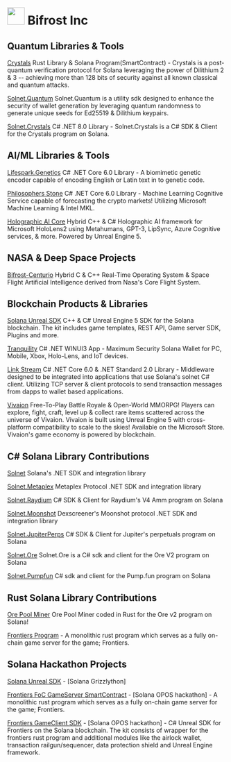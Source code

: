 # <img src="https://avatars.githubusercontent.com/u/119550733?s=64&v=4" width=40 /> Bifrost Inc 

## Quantum Libraries & Tools
[Crystals](https://github.com/Bifrost-Technologies/Crystals) Rust Library & Solana Program(SmartContract) - Crystals is a post-quantum verification protocol for Solana leveraging the power of Dilithium 2 & 3 -- achieving more than 128 bits of security against all known classical and quantum attacks.

[Solnet.Quantum](https://github.com/Bifrost-Technologies/Solnet.Quantum) Solnet.Quantum is a utility sdk designed to enhance the security of wallet generation by leveraging quantum randomness to generate unique seeds for Ed25519 & Dilithium keypairs.

[Solnet.Crystals](https://github.com/Bifrost-Technologies/Solnet.Crystals) C# .NET 8.0 Library - Solnet.Crystals is a C# SDK & Client for the Crystals program on Solana.
## AI/ML Libraries & Tools
[Lifespark.Genetics](https://github.com/Bifrost-Technologies/Lifespark.Genetics) C# .NET Core 6.0 Library - A biomimetic genetic encoder capable of encoding English or Latin text in to genetic code.

[Philosophers Stone](https://github.com/Bifrost-Technologies/Philosophers-Stone) C# .NET Core 6.0 Library - Machine Learning Cognitive Service capable of forecasting the crypto markets! Utilizing Microsoft Machine Learning & Intel MKL.

[Holographic AI Core](https://github.com/Bifrost-Technologies/Holographic-AI-Core) Hybrid C++ & C# Holographic AI framework for Microsoft HoloLens2 using Metahumans, GPT-3, LipSync, Azure Cognitive services, & more. Powered by Unreal Engine 5.

## NASA & Deep Space Projects
[Bifrost-Centurio](https://github.com/Bifrost-Technologies/Bifrost-Centurio) Hybrid C & C++ Real-Time Operating System & Space Flight Artificial Intelligence derived from Nasa's Core Flight System.

## Blockchain Products & Libraries
[Solana Unreal SDK](https://github.com/Bifrost-Technologies/Solana-Unreal-SDK) C++ & C# Unreal Engine 5 SDK for the Solana blockchain. The kit includes game templates, REST API, Game server SDK, Plugins and more.

[Tranquility](https://github.com/Bifrost-Technologies/Tranquility) C# .NET WINUI3 App -  Maximum Security Solana Wallet for PC, Mobile, Xbox, Holo-Lens, and IoT devices.

[Link Stream](https://github.com/Bifrost-Technologies/Link-Stream) C# .NET Core 6.0 & .NET Standard 2.0 Library - Middleware designed to be integrated into applications that use Solana's solnet C# client. Utilizing TCP server & client protocols to send transaction messages from dapps to wallet based applications. 

[Vivaion](https://www.microsoft.com/en-us/p/vivaion-launcher/9NMVQ5W9LSJX?rtc=1&activetab=pivot:overviewtab) Free-To-Play Battle Royale & Open-World MMORPG! Players can explore, fight, craft, level up & collect rare items scattered across the universe of Vivaion. Vivaion is built using Unreal Engine 5 with cross-platform compatibility to scale to the skies! Available on the Microsoft Store. Vivaion's game economy is powered by blockchain.

## C# Solana Library Contributions
[Solnet](https://github.com/bmresearch/solnet) Solana's .NET SDK and integration library

[Solnet.Metaplex](https://github.com/bmresearch/solnet.metaplex) Metaplex Protocol .NET SDK and integration library

[Solnet.Raydium](https://github.com/Bifrost-Technologies/Solnet.Raydium) C# SDK & Client for Raydium's V4 Amm program on Solana

[Solnet.Moonshot](https://github.com/Bifrost-Technologies/Solnet.Moonshot) Dexscreener's Moonshot protocol .NET SDK and integration library

[Solnet.JupiterPerps](https://github.com/Bifrost-Technologies/Solnet.JupiterPerps) C# SDK & Client for Jupiter's perpetuals program on Solana

[Solnet.Ore](https://github.com/Bifrost-Technologies/Solnet.Ore) Solnet.Ore is a C# sdk and client for the Ore V2 program on Solana

[Solnet.Pumpfun](https://github.com/Bifrost-Technologies/Solnet.Pumpfun) C# sdk and client for the Pump.fun program on Solana

## Rust Solana Library Contributions

[Ore Pool Miner](https://github.com/Bifrost-Technologies/ore-pool-miner) Ore Pool Miner coded in Rust for the Ore v2 program on Solana! 

[Frontiers Program](https://github.com/kgilliam125/frontier-program) - A monolithic rust program which serves as a fully on-chain game server for the game; Frontiers.

## Solana Hackathon Projects
[Solana Unreal SDK](https://github.com/Bifrost-Technologies/Solana-Unreal-SDK) - [Solana Grizzlython]

[Frontiers FoC GameServer SmartContract](https://github.com/kgilliam125/frontier-program) - [Solana OPOS hackathon] - A monolithic rust program which serves as a fully on-chain game server for the game; Frontiers.

[Frontiers GameClient SDK](https://github.com/Bifrost-Technologies/Frontier-SDK) - [Solana OPOS hackathon] - C# Unreal SDK for Frontiers on the Solana blockchain. The kit consists of wrapper for the frontiers rust program and additional modules like the airlock wallet, transaction railgun/sequencer, data protection shield and Unreal Engine framework.

